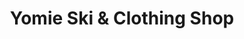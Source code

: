 ---
title: "Yomie Ski & Clothing Shop"
url: /salt-lake-city/yomie-ski-and-clothing-shop/
shop: clothes
---